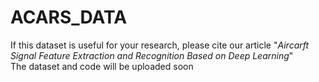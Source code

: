 # ACARS_DATA
If this dataset is useful for your research, please cite our article "*Aircarft Signal Feature Extraction and Recognition Based on Deep Learning*"  
The dataset and code will be uploaded soon
